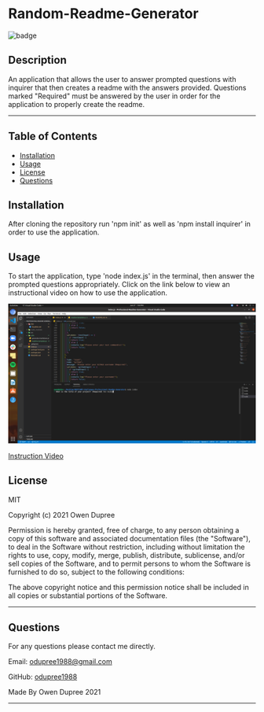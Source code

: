 # Random-Readme-Generator
![badge](https://img.shields.io/badge/License-MIT-brightgreen)


## Description 
An application that allows the user to answer prompted questions with inquirer that then
creates a readme with the answers provided. Questions marked "Required" must be answered 
by the user in order for the application to properly create the readme.

---

## Table of Contents 
* [Installation](#installation)
* [Usage](#usage)
* [License](#license)
* [Questions](#questions)

## Installation
After cloning the repository run 'npm init' as well as 'npm install inquirer' in order to 
use the application.

## Usage 
To start the application, type 'node index.js' in the terminal, then answer the prompted 
questions appropriately. Click on the link below to view an instructional video on how to
use the application.

![](images/Professional-Readme-Generator001.png)

[Instruction Video](https://drive.google.com/file/d/10zur5TofvK8O-GrNVxorjar3Bjm3kQZj/preview)

## License
MIT

Copyright (c) 2021 Owen Dupree

Permission is hereby granted, free of charge, to any person obtaining a copy
of this software and associated documentation files (the "Software"), to deal
in the Software without restriction, including without limitation the rights
to use, copy, modify, merge, publish, distribute, sublicense, and/or sell
copies of the Software, and to permit persons to whom the Software is
furnished to do so, subject to the following conditions:

The above copyright notice and this permission notice shall be included in all
copies or substantial portions of the Software.

---

## Questions
For any questions please contact me directly.
  
Email: <odupree1988@gmail.com>
  
GitHub: [odupree1988](https://github.com/odupree1988) 

Made By Owen Dupree 2021

  ---